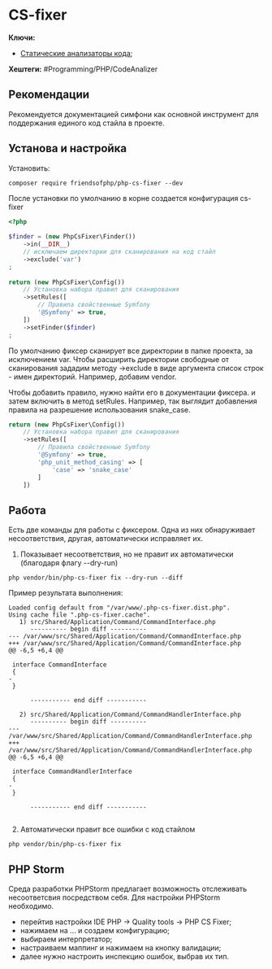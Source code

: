 
#  CS-fixer

**Ключи:**
- [Статические анализаторы кода](static-code-analizers);

**Хештеги:** #Programming/PHP/CodeAnalizer

## Рекомендации

Рекомендуется документацией симфони как основной инструмент для поддержания единого код стайла в проекте.

## Установа и настройка

Установить:

```shell
composer require friendsofphp/php-cs-fixer --dev
```

После установки по умолчанию в корне создается конфигурация cs-fixer

```php
<?php  
  
$finder = (new PhpCsFixer\Finder())  
    ->in(__DIR__)
    // исключаем директории для сканирования на код стайл
    ->exclude('var')  
;  
  
return (new PhpCsFixer\Config())
	// Установка набора правил для сканирования
    ->setRules([  
	    // Правила свойственные Symfony
        '@Symfony' => true,  
    ])  
    ->setFinder($finder)  
;
```

По умолчанию фиксер сканирует все директории в папке проекта, за исключением var. Чтобы расширить директории свободные от сканирования зададим методу ->exclude в виде аргумента список строк - имен директорий.
Например, добавим vendor.

Чтобы добавить правило, нужно найти его в документации фиксера. и затем включить в метод setRules. Например, так выглядит добавления правила на разрешение использования snake_case.

```php
return (new PhpCsFixer\Config())
	// Установка набора правил для сканирования
    ->setRules([  
	    // Правила свойственные Symfony
        '@Symfony' => true,
        'php_unit_method_casing' => [  
		    'case' => 'snake_case'  
		]
    ])
```

## Работа

Есть две команды для работы с фиксером. Одна из них обнаруживает несоответствия, другая, автоматически исправляет их.

1) Показывает несоответствия, но не правит их автоматически (благодаря флагу --dry-run)

```shell
php vendor/bin/php-cs-fixer fix --dry-run --diff
```

Пример результата выполнения:

```shell
Loaded config default from "/var/www/.php-cs-fixer.dist.php".
Using cache file ".php-cs-fixer.cache".
   1) src/Shared/Application/Command/CommandInterface.php
      ---------- begin diff ----------
--- /var/www/src/Shared/Application/Command/CommandInterface.php
+++ /var/www/src/Shared/Application/Command/CommandInterface.php
@@ -6,5 +6,4 @@
 
 interface CommandInterface
 {
-
 }

      ----------- end diff -----------

   2) src/Shared/Application/Command/CommandHandlerInterface.php
      ---------- begin diff ----------
--- /var/www/src/Shared/Application/Command/CommandHandlerInterface.php
+++ /var/www/src/Shared/Application/Command/CommandHandlerInterface.php
@@ -6,5 +6,4 @@
 
 interface CommandHandlerInterface
 {
-
 }

      ----------- end diff -----------


```

2) Автоматически правит все ошибки с код стайлом

```shell
php vendor/bin/php-cs-fixer fix
```

## PHP Storm

Среда разработки PHPStorm предлагает возможность отслеживать несоответсвия посредством себя. Для настройки PHPStorm необходимо.
- перейтив настройки IDE PHP -> Quality tools -> PHP CS Fixer;
- нажимаем на  ... и создаем конфигурацию;
- выбираем интерпретатор;
- настраиваем маппинг и нажимаем на кнопку валидации;
- далее нужно настроить инспекцию ошибок, выбрав их тип.

